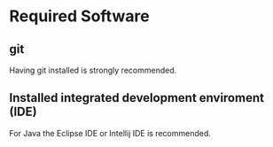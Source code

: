 # Required Software
## git
Having git installed is strongly recommended.
## Installed integrated development enviroment (IDE)
For Java the Eclipse IDE or Intellij IDE is recommended.

